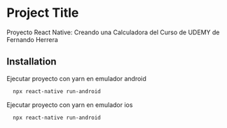 
# Project Title

Proyecto React Native: Creando una Calculadora
del Curso de UDEMY de Fernando Herrera


## Installation

Ejecutar proyecto con yarn en emulador android

```bash
  npx react-native run-android
```

Ejecutar proyecto con yarn en emulador ios

```bash
  npx react-native run-android
```